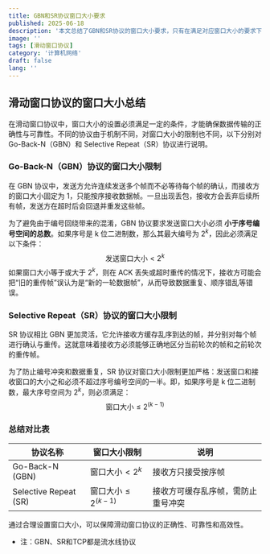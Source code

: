 ```yaml
---
title: GBN和SR协议窗口大小要求
published: 2025-06-18
description: '本文总结了GBN和SR协议的窗口大小要求，只有在满足对应窗口大小的要求下，才可以避免出现帧混淆情况。'
image: ''
tags: [滑动窗口协议]
category: '计算机网络'
draft: false 
lang: ''
---
```


## 滑动窗口协议的窗口大小总结 

在滑动窗口协议中，窗口大小的设置必须满足一定的条件，才能确保数据传输的正确性与可靠性。不同的协议由于机制不同，对窗口大小的限制也不同，以下分别对 Go-Back-N（GBN）和 Selective Repeat（SR）协议进行说明。

### Go-Back-N（GBN）协议的窗口大小限制

在 GBN 协议中，发送方允许连续发送多个帧而不必等待每个帧的确认，而接收方的窗口大小固定为 1，只能按序接收数据帧。一旦出现丢包，接收方会丢弃后续所有帧，发送方在超时后会回退并重发这些帧。

为了避免由于编号回绕带来的混淆，GBN 协议要求发送窗口大小必须 **小于序号编号空间的总数**。如果序号是 k 位二进制数，那么其最大编号为 $2^k$，因此必须满足以下条件：
$$
\text{发送窗口大小} < 2^k
$$
如果窗口大小等于或大于 $2^k$，则在 ACK 丢失或超时重传的情况下，接收方可能会把“旧的重传帧”误认为是“新的一轮数据帧”，从而导致数据重复、顺序错乱等错误。

### Selective Repeat（SR）协议的窗口大小限制

SR 协议相比 GBN 更加灵活，它允许接收方缓存乱序到达的帧，并分别对每个帧进行确认与重传。这就意味着接收方必须能够正确地区分当前轮次的帧和之前轮次的重传帧。

为了防止编号冲突和数据重复，SR 协议对窗口大小限制更加严格：发送窗口和接收窗口的大小之和必须不超过序号编号空间的一半。即，如果序号是 k 位二进制数，最大序号空间为 $2^k$，则必须满足：
$$
\text{窗口大小} ≤ 2^{(k-1)}
$$

### 总结对比表

| 协议名称              | 窗口大小限制                | 说明                               |
| --------------------- | --------------------------- | ---------------------------------- |
| Go-Back-N (GBN)       | $\text{窗口大小} < 2^k$     | 接收方只接受按序帧                 |
| Selective Repeat (SR) | $\text{窗口大小} ≤ 2^(k-1)$ | 接收方可缓存乱序帧，需防止重号冲突 |

通过合理设置窗口大小，可以保障滑动窗口协议的正确性、可靠性和高效性。

* 注：GBN、SR和TCP都是流水线协议